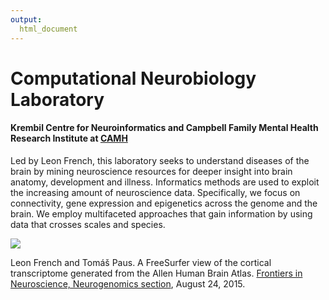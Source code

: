 ```yaml
---
output:
  html_document
---
```


# Computational Neurobiology Laboratory

#### Krembil Centre for Neuroinformatics and Campbell Family Mental Health Research Institute at [CAMH](http://www.camh.ca/)

Led by Leon French, this laboratory seeks to understand diseases of the brain by mining neuroscience resources for deeper insight into brain anatomy, development and illness. Informatics methods are used to exploit the increasing amount of neuroscience data. Specifically, we focus on connectivity, gene expression and epigenetics across the genome and the brain. We employ multifaceted approaches that gain information by using data that crosses scales and species. 

![](./images/CNR1-white.resize.png) 

Leon French and Tomáš Paus. A FreeSurfer view of the cortical transcriptome generated from the Allen Human Brain Atlas. [Frontiers in Neuroscience, Neurogenomics section](http://journal.frontiersin.org/article/10.3389/fnins.2015.00323/full), August 24, 2015.  
